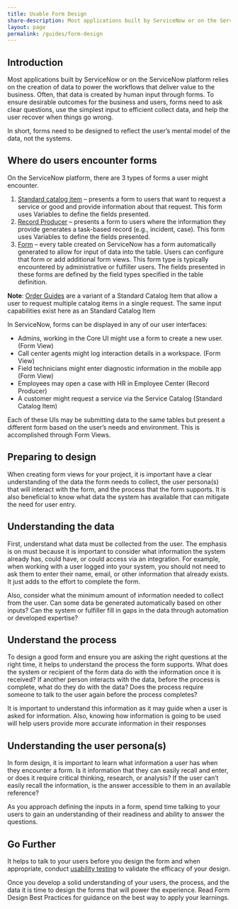 ```yaml
---
title: Usable Form Design
share-description: Most applications built by ServiceNow or on the ServiceNow platform relies on the creation of data to power the workflows that deliver value to the business. Often, that data is created by human input through forms. To ensure desirable outcomes for the business and users, forms need to ask clear questions, use the simplest input to efficient collect data, and help the user recover when things go wrong. 
layout: page
permalink: /guides/form-design
---
```

## Introduction
Most applications built by ServiceNow or on the ServiceNow platform relies on the creation of data to power the workflows that deliver value to the business. Often, that data is created by human input through forms. To ensure desirable outcomes for the business and users, forms need to ask clear questions, use the simplest input to efficient collect data, and help the user recover when things go wrong. 
 
In short, forms need to be designed to reflect the user’s mental model of the data, not the systems.  
 
## Where do users encounter forms 
On the ServiceNow platform, there are 3 types of forms a user might encounter. 
1.	[Standard catalog item](https://docs.servicenow.com/csh?topicname=c_IntroductionToCatalogItems.html&version=latest) – presents a form to users that want to request a service or good and provide information about that request. This form uses Variables to define the fields presented. 
2.	[Record Producer](https://docs.servicenow.com/csh?topicname=c_RecordProducer.html&version=latest) – presents a form to users where the information they provide generates a task-based record (e.g., incident, case). This form uses Variables to define the fields presented. 
3.	[Form](https://docs.servicenow.com/csh?topicname=now-platform-forms-fields-lists.html&version=latest) – every table created on ServiceNow has a form automatically generated to allow for input of data into the table. Users can configure that form or add additional form views. This form type is typically encountered by administrative or fulfiller users. The fields presented in these forms are defined by the field types specified in the table definition. 
 
**Note**: [Order Guides](https://docs.servicenow.com/csh?topicname=c_ServiceCatalogOrderGuides.html&version=latest) are a variant of a Standard Catalog Item that allow a user to request multiple catalog items in a single request. The same input capabilities exist here as an Standard Catalog Item 
 
In ServiceNow, forms can be displayed in any of our user interfaces: 
-	Admins, working in the Core UI might use a form to create a new user. (Form View) 
-	Call center agents might log interaction details in a workspace. (Form View)  
-	Field technicians might enter diagnostic information in the mobile app (Form View) 
-	Employees may open a case with HR in Employee Center (Record Producer) 
-	A customer might request a service via the Service Catalog (Standard Catalog Item) 
 
Each of these UIs may be submitting data to the same tables but present a different form based on the user’s needs and environment. This is accomplished through Form Views. 
 
## Preparing to design 
When creating form views for your project, it is important have a clear understanding of the data the form needs to collect, the user persona(s) that will interact with the form, and the process that the form supports. It is also beneficial to know what data the system has available that can mitigate the need for user entry. 
 
## Understanding the data 
First, understand what data must be collected from the user. The emphasis is on must because it is important to consider what information the system already has, could have, or could access via an integration. For example, when working with a user logged into your system, you should not need to ask them to enter their name, email, or other information that already exists. It just adds to the effort to complete the form.  
 
Also, consider what the minimum amount of information needed to collect from the user. Can some data be generated automatically based on other inputs? Can the system or fulfiller fill in gaps in the data through automation or developed expertise?  
 
## Understand the process 
To design a good form and ensure you are asking the right questions at the right time, it helps to understand the process the form supports. What does the system or recipient of the form data do with the information once it is received? If another person interacts with the data, before the process is complete, what do they do with the data? Does the process require someone to talk to the user again before the process completes? 
 
It is important to understand this information as it may guide when a user is asked for information. Also, knowing how information is going to be used will help users provide more accurate information in their responses 
 
 
## Understanding the user persona(s) 
In form design, it is important to learn what information a user has when they encounter a form. Is it information that they can easily recall and enter, or does it require critical thinking, research, or analysis? If the user can’t easily recall the information, is the answer accessible to them in an available reference? 
 
As you approach defining the inputs in a form, spend time talking to your users to gain an understanding of their readiness and ability to answer the questions.  
 
## Go Further 
It helps to talk to your users before you design the form and when appropriate, conduct [usability testing](/methods/usability-testing) to validate the efficacy of your design.

Once you develop a solid understanding of your users, the process, and the data it is time to design the forms that will power the experience. Read Form Design Best Practices for guidance on the best way to apply your learnings.
 
